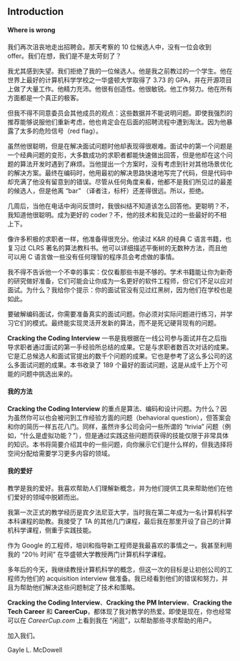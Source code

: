 ## Introduction

#### Where is wrong

我们再次沮丧地走出招聘会。那天考察的 10 位候选人中，没有一位会收到 offer。我们在想，我们是不是太苛刻了？

我尤其感到失望。我们拒绝了我的一位候选人。他是我之前教过的一个学生。他在世界上最好的计算机科学学校之一华盛顿大学取得了 3.73 的 GPA，并在开源项目上做了大量工作。他精力充沛。他很有创造性。他很敏锐。他工作努力。他在所有方面都是一个真正的极客。

但我不得不同意委员会其他成员的观点：这些数据并不能说明问题。即使我强烈的推荐能够说服他们重新考虑，他也肯定会在后面的招聘流程中遭到淘汰。因为他暴露了太多的危险信号（red flag）。

虽然他很聪明，但是在解决面试问题时他却表现得很艰难。面试中的第一个问题是一个经典问题的变形，大多数成功的求职者都能快速做出回答，但是他却在这个问题的算法开发时遇到了麻烦。当他提出一个方案时，没有考虑到针对其他场景优化的解决方案。最终在编码时，他用最初的解决思路快速地写完了代码，但是代码中却充满了他没有留意到的错误。尽管从任何角度来看，他都不是我们所见过的最差的候选人，但是他离 “bar” （译者注，标杆）还差得很远。所以，拒绝。

几周后，当他在电话中询问反馈时，我很纠结不知道该怎么回答他。更聪明？不，我知道他很聪明。成为更好的 coder？不，他的技术和我见过的一些最好的不相上下。

像许多积极的求职者一样，他准备得很充分。他读过 K&R 的经典 C 语言书籍，也复习过 CLRS 著名的算法教科书。他可以详细描述平衡树的无数种方法，而且他可以用 C 语言做一些没有任何理智的程序员会考虑做的事情。

我不得不告诉他一个不幸的事实：仅仅看那些书是不够的。学术书籍能让你为新奇的研究做好准备，它们可能会让你成为一名更好的软件工程师，但它们不足以应对面试。为什么？我给你个提示：你的面试官没有见过红黑树，因为他们在学校也是如此。

要破解编码面试，你需要准备真实的面试问题。你必须对实际问题进行练习，并学习它们的模式。最终能实现灵活开发新的算法，而不是死记硬背现有的问题。

**Cracking the Coding Interview** 一书是我根据在一线公司参与面试并在之后指导求职者通过面试的第一手经验所总结的成果。它是与求职者数百次对话的成果。它是汇总候选人和面试官提出的数千个问题的成果。它也是参考了这么多公司的这么多面试问题的成果。本书收录了 189 个最好的面试问题，这是从成千上万个可能的问题中挑选出来的。

#### 我的方法

**Cracking the Coding Interview** 的重点是算法、编码和设计问题。为什么？因为虽然你可以也会被问到工作经验方面的问题（behavioral question），但答案会和你的简历一样五花八门。同样，虽然许多公司会问一些所谓的 “trivia” 问题（例如，“什么是虚拟功能？”），但是通过实践这些问题而获得的技能仅限于非常具体的知识。本书将简要介绍其中的一些问题，向你展示它们是什么样的，但我选择将空间分配给需要学习更多内容的领域。

#### 我的爱好

教学是我的爱好。我喜欢帮助人们理解新概念，并为他们提供工具来帮助他们在他们爱好的领域中脱颖而出。

我第一次正式的教学经历是宾夕法尼亚大学，当时我在第二年成为一名计算机科学本科课程的助教。我接受了 TA 的其他几门课程，最后我在那里开设了自己的计算机科学课程，侧重于实践技能。

作为 Google 的工程师，培训和指导新工程师是我最喜欢的事情之一。我甚至利用我的 “20％ 时间” 在华盛顿大学教授两门计算机科学课程。

多年后的今天，我继续教授计算机科学的概念，但这一次的目标是让初创公司的工程师为他们的 acquisition interview 做准备。我已经看到他们的错误和努力，并且为帮助他们解决这些问题制定了技术和策略。

**Cracking the Coding Interview**、**Cracking the PM Interview**、**Cracking the Tech Career** 和 **CareerCup**，都体现了我对教学的热爱。即使是现在，你也经常可以在 *CareerCup.com* 上看到我在 “闲逛”，以帮助那些寻求帮助的用户。

加入我们。

Gayle L. McDowell
